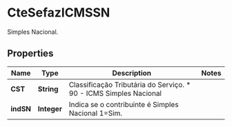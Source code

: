 

# CteSefazICMSSN

Simples Nacional.

## Properties

| Name | Type | Description | Notes |
|------------ | ------------- | ------------- | -------------|
|**CST** | **String** | Classificação Tributária do Serviço.  * 90 - ICMS Simples Nacional |  |
|**indSN** | **Integer** | Indica se o contribuinte é Simples Nacional   1&#x3D;Sim. |  |



